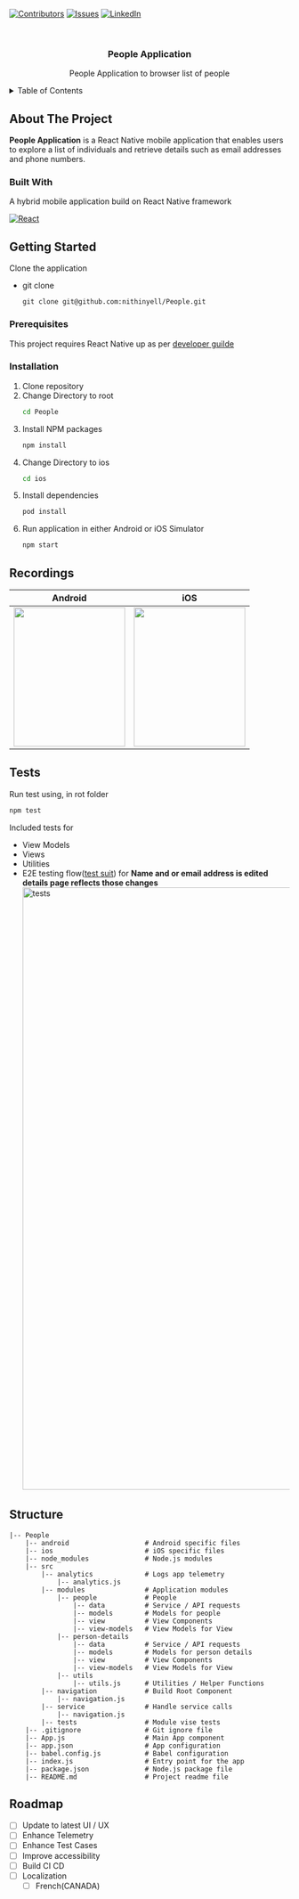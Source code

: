[![Contributors][contributors-shield]][contributors-url]
[![Issues][issues-shield]][issues-url]
[![LinkedIn][linkedin-shield]][linkedin-url]

<!-- PROJECT LOGO -->
<br />
<div align="center">
  <h3 align="center">People Application</h3>

  <p align="center">
    People Application to browser list of people
  </p>
</div>

<!-- TABLE OF CONTENTS -->
<details>
  <summary>Table of Contents</summary>
  <ol>
    <li>
      <a href="#about-the-project">About The Project</a>
      <ul>
        <li><a href="#built-with">Built With</a></li>
      </ul>
    </li>
    <li>
      <a href="#getting-started">Getting Started</a>
      <ul>
        <li><a href="#prerequisites">Prerequisites</a></li>
        <li><a href="#installation">Installation</a></li>
        <li><a href="#recordings">App Recordings</a></li>
        <li><a href="#tests">Tests</a></li>
        <li><a href="#structure">Project Structure</a></li>
      </ul>
    </li>
    <li><a href="#roadmap">Roadmap</a></li>
  </ol>
</details>

<!-- ABOUT THE PROJECT -->
## About The Project

**People Application** is a React Native mobile application that enables users to explore a list of individuals and retrieve details such as email addresses and phone numbers.

### Built With

A hybrid mobile application build on React Native framework

[![React][React.js]][React-url]

<!-- GETTING STARTED -->
## Getting Started

Clone the application
* git clone
  ```
  git clone git@github.com:nithinyell/People.git
  ```

### Prerequisites

This project requires React Native up as per [developer guilde](https://reactnative.dev/docs/environment-setup)

### Installation

1. Clone repository
2. Change Directory to root
   ```sh
   cd People
   ```
3. Install NPM packages
   ```sh
   npm install
   ```
4. Change Directory to ios
   ```sh
   cd ios
   ```
5. Install dependencies
   ```sh
   pod install
   ```
6. Run application in either Android or iOS Simulator
   ```sh
   npm start
   ```

## Recordings
|Android|iOS|
|-|-|
|<img src="https://github.com/nithinyell/People/assets/18254027/5fee9fe3-a54f-4744-9398-0ab5ccfe8dd1" width="200" height="250" />|<img src="https://github.com/nithinyell/People/assets/18254027/fde715de-bc92-4c0e-8fb4-d7ac29926391" width="200" height="250" />|

## Tests

Run test using, in rot folder
```sh
npm test
```

Included tests for 
* View Models
* Views
* Utilities
* E2E testing flow([test suit](https://github.com/nithinyell/People/blob/main/src/tests/views/E2E-flow.test.js)) for **Name and or email address is edited details page reflects those changes**
  <img width="1082" alt="tests" src="https://github.com/nithinyell/People/assets/18254027/c0a9377d-1dac-490e-954c-90ffc8e33913">

## Structure

```
|-- People
    |-- android                   # Android specific files
    |-- ios                       # iOS specific files
    |-- node_modules              # Node.js modules
    |-- src
        |-- analytics             # Logs app telemetry
            |-- analytics.js
        |-- modules               # Application modules
            |-- people            # People 
                |-- data          # Service / API requests
                |-- models        # Models for people
                |-- view          # View Components
                |-- view-models   # View Models for View
            |-- person-details
                |-- data          # Service / API requests
                |-- models        # Models for person details
                |-- view          # View Components
                |-- view-models   # View Models for View
            |-- utils
                |-- utils.js      # Utilities / Helper Functions
        |-- navigation            # Build Root Component
            |-- navigation.js
        |-- service               # Handle service calls
            |-- navigation.js
        |-- tests                 # Module vise tests
    |-- .gitignore                # Git ignore file
    |-- App.js                    # Main App component
    |-- app.json                  # App configuration
    |-- babel.config.js           # Babel configuration
    |-- index.js                  # Entry point for the app
    |-- package.json              # Node.js package file
    |-- README.md                 # Project readme file
```

<!-- ROADMAP -->
## Roadmap

- [ ] Update to latest UI / UX
- [ ] Enhance Telemetry
- [ ] Enhance Test Cases
- [ ] Improve accessibility
- [ ] Build CI CD
- [ ] Localization
    - [ ] French(CANADA)

<!-- MARKDOWN LINKS -->

[contributors-shield]: https://img.shields.io/badge/Contributors-Nithin_Yallakara-blue?style=for-the-badge
[contributors-url]: https://github.com/nithinyell

[issues-shield]: https://img.shields.io/badge/Issues-0-red?style=for-the-badge
[issues-url]: https://github.com/nithinyell/People/issues/

[linkedin-shield]: https://img.shields.io/badge/-LinkedIn-black.svg?style=for-the-badge&logo=linkedin&colorB=555
[linkedin-url]: https://www.linkedin.com/in/nithinios/

[React.js]: https://img.shields.io/badge/React_Native-20232A?style=for-the-badge&logo=react&logoColor=61DAFB
[React-url]: https://reactnative.dev/

